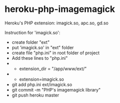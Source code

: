heroku-php-imagemagick
======================

Heroku's PHP extension: imagick.so, apc.so, gd.so

Instruction for 'imagick.so':
+ create folder "ext"
+ put 'imagick.so' in "ext" folder
+ create file "php.ini" in root folder of project
+ Add these lines to "php.ini" 
+ + extension_dir = "/app/www/ext/"
+ + extension=imagick.so
+ git add php.ini ext/imagick.so
+ git commit -m "PHP's imagemagick library"
+ git push heroku master

